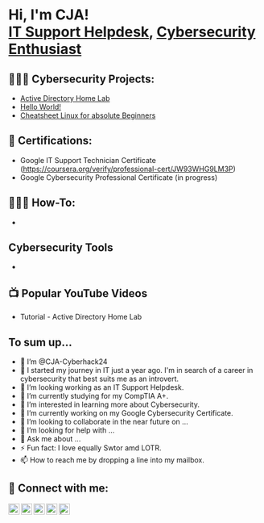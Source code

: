 <h1>Hi, I'm CJA! <br/><a href="https://github.com/CJA-Cyberhack24">IT Support Helpdesk</a>, <a href="https://www.linkedin.com/in/cjathanase/">Cybersecurity Enthusiast</a></h1>

<h2>👩🏽‍💻 Cybersecurity Projects:</h2>

- [Active Directory Home Lab](https://www.github.com/CJA-Cyberhack24/LABURL)
- [Hello World!](https://github.com/CJA-Cyberhack24/Hello-World-)
- [Cheatsheet Linux for absolute Beginners](https://github.com/CJA-Cyberhack24/Cheatsheet-Linux-for-absolute-Beginners.git)
  
<h2>📜 Certifications:</h2>

- Google IT Support Technician Certificate (https://coursera.org/verify/professional-cert/JW93WHG9LM3P)
- Google Cybersecurity Professional Certificate (in progress)


<h2> 👩🏽‍🔧 How-To:</h2>

-


<h2>Cybersecurity Tools</h2>

-


<h2>📺 Popular YouTube Videos</h2>

- Tutorial - Active Directory Home Lab 


<h2>To sum up...</h2>

- 👋 I’m @CJA-Cyberhack24
- 🚀 I started my journey in IT just a year ago. I'm in search of a career in cybersecurity that best suits me as an introvert.
- 💞️ I’m looking working as an IT Support Helpdesk. 
- 🌱 I’m currently studying for my CompTIA A+.
- 👀 I’m interested in learning more about Cybersecurity.
- 🔭 I’m currently working on my Google Cybersecurity Certificate. 
- 👯 I’m looking to collaborate in the near future on ...
- 🤔 I’m looking for help with ...
- 💬 Ask me about ...
- ⚡ Fun fact: I love equally Swtor amd LOTR.
- 📫 How to reach me by dropping a line into my mailbox.

  
<h2> 🤳 Connect with me:</h2>


[<img align="left" alt="JoshMadakor | YouTube" width="22px" src="https://cdn.jsdelivr.net/npm/simple-icons@v3/icons/youtube.svg" />][youtube]
[<img align="left" alt="JoshMadakor | Twitter" width="22px" src="https://cdn.jsdelivr.net/npm/simple-icons@v3/icons/twitter.svg" />][twitter]
[<img align="left" alt="JoshMadakor | LinkedIn" width="22px" src="https://cdn.jsdelivr.net/npm/simple-icons@v3/icons/linkedin.svg" />][linkedin]
[<img align="left" alt="JoshMadakor | Instagram" width="22px" src="https://cdn.jsdelivr.net/npm/simple-icons@v3/icons/instagram.svg" />][instagram]
[<img align="left" alt=" | Bluesky" width="22px" src="[https://blueskyweb.xyz/blog/12-21-2023-butterfly](https://upload.wikimedia.org/wikipedia/commons/7/7a/Bluesky_Logo.svg)" />][bluesky]


[twitter]: https://twitter.com/AvalerionP
[youtube]: https://www.youtube.com/@SAM7167
[instagram]: https://www.instagram.com/cjavalerion/
[linkedin]: https://linkedin.com/in/cjathanase
[Bluesky]: https://bsky.app/profile/athanasecj.bsky.social



<!--
**CJA-Cyberhack24/CJA-Cyberhack24** is a ✨ _special_ ✨ repository because its `README.md` (this file) appears on your GitHub profile.




